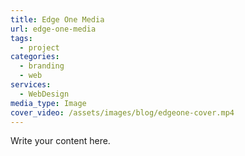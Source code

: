 ```yaml
---
title: Edge One Media
url: edge-one-media
tags:
  - project
categories:
  - branding
  - web
services:
  - WebDesign
media_type: Image
cover_video: /assets/images/blog/edgeone-cover.mp4
---
```

Write your content here.
